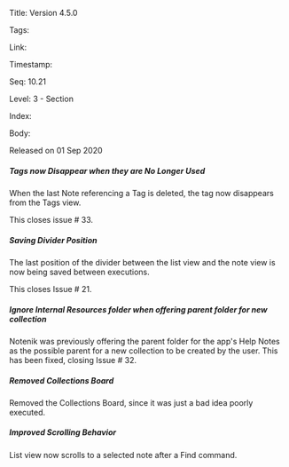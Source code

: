 Title: Version 4.5.0 

Tags:  

Link: 

Timestamp:  

Seq: 10.21 

Level: 3 - Section 

Index:  

Body: 

Released on 01 Sep 2020
 
##### Tags now Disappear when they are No Longer Used

When the last Note referencing a Tag is deleted, the tag now disappears from the Tags view. 

This closes issue # 33.
 
##### Saving Divider Position

The last position of the divider between the list view and the note view is now being saved between executions. 

This closes Issue # 21.
 
##### Ignore Internal Resources folder when offering parent folder for new collection

Notenik was previously offering the parent folder for the app's Help Notes as the possible parent for a new collection to be created by the user. This has been fixed, closing Issue # 32.

 
##### Removed Collections Board

Removed the Collections Board, since it was just a bad idea poorly executed. 

 
##### Improved Scrolling Behavior

List view now scrolls to a selected note after a Find command. 

